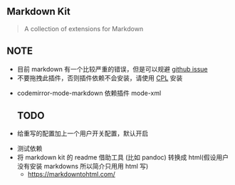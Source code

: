 <h2 id="markdown-kit">Markdown Kit</h2>
<blockquote>
<p>A collection of extensions for Markdown</p>
</blockquote>
<h2 id="note">NOTE</h2>
<ul>
<li>目前 markdown 有一个比较严重的错误，但是可以规避 <a href="https://github.com/Jermolene/TiddlyWiki5/issues/7782">github issue</a></li>
<li>不要拖拽此插件，否则插件依赖不会安装，请使用 <a href="https://tw-cpl.netlify.app/#Welcome:Index%20Welcome">CPL</a> 安装</li>
<li><p>codemirror-mode-markdown 依赖插件 mode-xml</p>
<h2 id="todo">TODO</h2>
</li>
<li><p>给重写的配置加上一个用户开关配置，默认开启</p>
</li>
<li>测试依赖</li>
<li>将 markdown kit 的 readme 借助工具 (比如 pandoc) 转换成 html(假设用户没有安装 markdowns 所以简介只用用 html 写)<ul>
<li><a href="https://markdowntohtml.com/">https://markdowntohtml.com/</a></li>
</ul>
</li>
</ul>

<!--
 ## Markdown Kit

> A collection of extensions for Markdown

## NOTE

- enable markdown past image: https://github.com/Jermolene/TiddlyWiki5/issues/7924
- 目前 markdown 有一个比较严重的错误，但是可以规避 [github issue](https://github.com/Jermolene/TiddlyWiki5/issues/7782)
- 不要拖拽此插件，否则插件依赖不会安装，请使用 [CPL](https://tw-cpl.netlify.app/#Welcome:Index%20Welcome) 安装
- codemirror-mode-markdown 依赖插件 mode-xml
## TODO

- 给重写的配置加上一个用户开关配置，默认开启
- 测试依赖
- 将 markdown kit 的 readme 借助工具 (比如 pandoc) 转换成 html(假设用户没有安装 markdowns 所以简介只用用 html 写)
  - https://markdowntohtml.com/
-->
